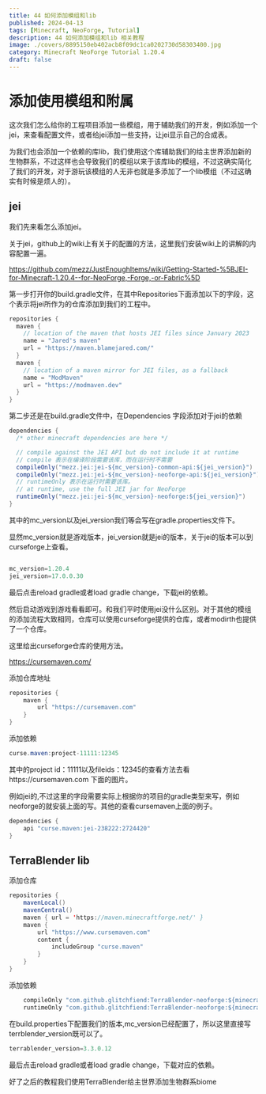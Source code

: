 ```yaml
---
title: 44 如何添加模组和lib
published: 2024-04-13
tags: [Minecraft, NeoForge, Tutorial]
description: 44 如何添加模组和lib 相关教程
image: ./covers/8895150eb402acb8f09dc1ca0202730d58303400.jpg
category: Minecraft NeoForge Tutorial 1.20.4
draft: false
---
```

# 添加使用模组和附属

这次我们怎么给你的工程项目添加一些模组，用于辅助我们的开发，例如添加一个jei，来查看配置文件，或者给jei添加一些支持，让jei显示自己的合成表。

为我们也会添加一个依赖的库lib，我们使用这个库辅助我们的给主世界添加新的生物群系，不过这样也会导致我们的模组以来于该库lib的模组，不过这确实简化了我们的开发，对于游玩该模组的人无非也就是多添加了一个lib模组（不过这确实有时候是烦人的）。

## jei

我们先来看怎么添加jei。

关于jei，github上的wiki上有关于的配置的方法，这里我们安装wiki上的讲解的内容配置一遍。

https://github.com/mezz/JustEnoughItems/wiki/Getting-Started-%5BJEI-for-Minecraft-1.20.4--for-NeoForge,-Forge,-or-Fabric%5D


第一步打开你的build.gradle文件，在其中Repositories下面添加以下的字段，这个表示将jei所作为的仓库添加到我们的工程中。 

```java
repositories {
  maven {
    // location of the maven that hosts JEI files since January 2023
    name = "Jared's maven"
    url = "https://maven.blamejared.com/"
  }
  maven {
    // location of a maven mirror for JEI files, as a fallback
    name = "ModMaven"
    url = "https://modmaven.dev"
  }
}

```

第二步还是在build.gradle文件中，在Dependencies 字段添加对于jei的依赖

```java
dependencies {
  /* other minecraft dependencies are here */

  // compile against the JEI API but do not include it at runtime
  // compile 表示在编译阶段需要该库，而在运行时不需要
  compileOnly("mezz.jei:jei-${mc_version}-common-api:${jei_version}")
  compileOnly("mezz.jei:jei-${mc_version}-neoforge-api:${jei_version}")
  // runtimeOnly 表示在运行时需要该库。
  // at runtime, use the full JEI jar for NeoForge
  runtimeOnly("mezz.jei:jei-${mc_version}-neoforge:${jei_version}")
}
```

其中的mc_version以及jei_version我们等会写在gradle.properties文件下。

显然mc_version就是游戏版本，jei_version就是jei的版本，关于jei的版本可以到curseforge上查看。

```java

mc_version=1.20.4
jei_version=17.0.0.30

```

最后点击reload gradle或者load gradle change，下载jei的依赖。

然后启动游戏到游戏看看即可。和我们平时使用jei没什么区别。对于其他的模组的添加流程大致相同，仓库可以使用curseforge提供的仓库，或者modirth也提供了一个仓库。

这里给出curseforge仓库的使用方法。

https://cursemaven.com/

添加仓库地址

```java
repositories {
    maven {
        url "https://cursemaven.com"
    }
}
```

添加依赖
```java
curse.maven:project-11111:12345
```

其中的project id：11111以及fileids：12345的查看方法去看https://cursemaven.com
下面的图片。

例如jei的,不过这里的字段需要实际上根据你的项目的gradle类型来写，例如neoforge的就安装上面的写。其他的查看cursemaven上面的例子。
```java
dependencies {
    api "curse.maven:jei-238222:2724420"
}
```

## TerraBlender lib

添加仓库
```java
repositories {
    mavenLocal()
    mavenCentral()
    maven { url = 'https://maven.minecraftforge.net/' }
    maven {
        url "https://www.cursemaven.com"
        content {
            includeGroup "curse.maven"
        }
    }
}

```

添加依赖

```java
    compileOnly "com.github.glitchfiend:TerraBlender-neoforge:${minecraft_version}-${terrablender_version}"
    runtimeOnly "com.github.glitchfiend:TerraBlender-neoforge:${minecraft_version}-${terrablender_version}"
```

在build.properties下配置我们的版本,mc_version已经配置了，所以这里直接写terrblender_version既可以了。

```java
terrablender_version=3.3.0.12
```

最后点击reload gradle或者load gradle change，下载对应的依赖。

好了之后的教程我们使用TerraBlender给主世界添加生物群系biome

